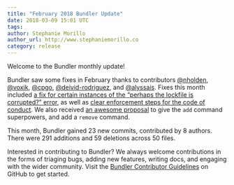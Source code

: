 ```yaml
---
title: "February 2018 Bundler Update"
date: 2018-03-09 15:01 UTC
tags:
author: Stephanie Morillo
author_url: http://www.stephaniemorillo.co
category: release
---
```


Welcome to the Bundler monthly update! 

Bundler saw some fixes in February thanks to contributors [@nholden](https://github.com/nholden), [@voxik](https://github.com/voxik), [@cpgo](https://github.com/cpgo),  [@deivid-rodriguez](https://github.com/deivid-rodriguez), and [@alyssais](https://github.com/alyssais). Fixes this month included [a fix for certain instances of the “perhaps the lockfile is corrupted?” error](https://github.com/bundler/bundler/pull/6288), as well as [clear enforcement steps for the code of conduct](https://github.com/bundler/bundler/pull/6283). We also received [an awesome proposal](https://github.com/bundler/rfcs/pull/10) to give the `add` command superpowers, and add a `remove` command.

This month, Bundler gained 23 new commits, contributed by 8 authors. There were 291 additions and 59 deletions across 50 files.

Interested in contributing to Bundler? We always welcome contributions in the forms of triaging bugs, adding new features, writing docs, and engaging with the wider community. Visit the [Bundler Contributor Guidelines](https://github.com/bundler/bundler/blob/master/doc/contributing/README.md) on GitHub to get started.
